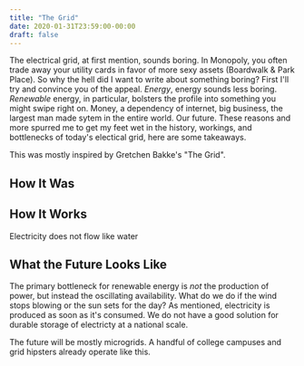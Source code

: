 ```yaml
---
title: "The Grid"
date: 2020-01-31T23:59:00-00:00
draft: false
---
```


The electrical grid, at first mention, sounds boring. In Monopoly, you often trade away your utility cards in favor of more sexy assets (Boardwalk & Park Place). So why the hell did I want to write about something boring? First I'll try and convince you of the appeal. _Energy_, energy sounds less boring. _Renewable_ energy, in particular, bolsters the profile into something you might swipe right on. Money, a dependency of internet, big business, the largest man made sytem in the entire world. Our future. These reasons and more spurred me to get my feet wet in the history, workings, and bottlenecks of today's electical grid, here are some takeaways.

This was mostly inspired by Gretchen Bakke's "The Grid".

## How It Was



## How It Works

Electricity does not flow like water

## What the Future Looks Like

The primary bottleneck for renewable energy is _not_ the production of power, but instead the oscillating availability. What do we do if the wind stops blowing or the sun sets for the day? As mentioned, electricity is produced as soon as it's consumed. We do not have a good solution for durable storage of electricty at a national scale. 

The future will be mostly microgrids. A handful of college campuses and grid hipsters already operate like this. 